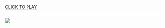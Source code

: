
<a href="https://premium76.site?title=idle_tycoon_games_unblocked&ref=13M">CLICK TO PLAY</a></h3>
<hr>

<a href="https://premium76.site?title=idle_tycoon_games_unblocked&ref=13M"><img src="https://clearcache.store/games.png"></a>


